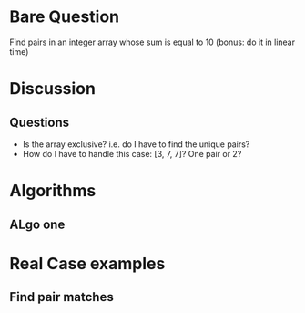 # Bare Question

Find pairs in an integer array whose sum is equal to 10 (bonus: do it in linear time)

# Discussion

## Questions

 - Is the array exclusive? i.e. do I have to find the unique pairs?
 - How do I have to handle this case: [3, 7, 7]? One pair or 2?

# Algorithms

## ALgo one



# Real Case examples

## Find pair matches

 